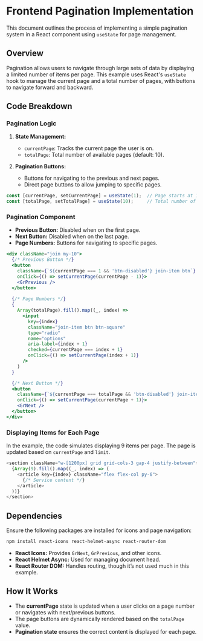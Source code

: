 # Frontend Pagination Implementation

This document outlines the process of implementing a simple pagination system in a React component using `useState` for page management.

## Overview

Pagination allows users to navigate through large sets of data by displaying a limited number of items per page. This example uses React's `useState` hook to manage the current page and a total number of pages, with buttons to navigate forward and backward.

## Code Breakdown

### Pagination Logic

1. **State Management:**
   - `currentPage`: Tracks the current page the user is on.
   - `totalPage`: Total number of available pages (default: 10).
   
2. **Pagination Buttons:**
   - Buttons for navigating to the previous and next pages.
   - Direct page buttons to allow jumping to specific pages.

```js
const [currentPage, setCurrentPage] = useState(1);  // Page starts at 1
const [totalPage, setTotalPage] = useState(10);     // Total number of pages
```

### Pagination Component

- **Previous Button:** Disabled when on the first page.
- **Next Button:** Disabled when on the last page.
- **Page Numbers:** Buttons for navigating to specific pages.

```jsx
<div className="join my-10">
  {/* Previous Button */}
  <button
    className={`${currentPage === 1 && 'btn-disabled'} join-item btn`}
    onClick={() => setCurrentPage(currentPage - 1)}>
    <GrPrevious />
  </button>
  
  {/* Page Numbers */}
  {
    Array(totalPage).fill().map((_, index) =>
      <input
        key={index}
        className="join-item btn btn-square"
        type="radio"
        name="options"
        aria-label={index + 1}
        checked={currentPage === index + 1}
        onClick={() => setCurrentPage(index + 1)}
      />
    )
  }

  {/* Next Button */}
  <button
    className={`${currentPage === totalPage && 'btn-disabled'} join-item btn`}
    onClick={() => setCurrentPage(currentPage + 1)}>
    <GrNext />
  </button>
</div>
```

### Displaying Items for Each Page

In the example, the code simulates displaying 9 items per page. The page is updated based on `currentPage` and `limit`.

```js
<section className="w-[1200px] grid grid-cols-3 gap-4 justify-between">
  {Array(9).fill().map((_, index) => (
    <article key={index} className="flex flex-col py-6">
      {/* Service content */}
    </article>
  ))}
</section>
```

## Dependencies

Ensure the following packages are installed for icons and page navigation:

```bash
npm install react-icons react-helmet-async react-router-dom
```

- **React Icons:** Provides `GrNext`, `GrPrevious`, and other icons.
- **React Helmet Async:** Used for managing document head.
- **React Router DOM:** Handles routing, though it’s not used much in this example.

## How It Works

- The **currentPage** state is updated when a user clicks on a page number or navigates with next/previous buttons.
- The page buttons are dynamically rendered based on the `totalPage` value.
- **Pagination state** ensures the correct content is displayed for each page.
